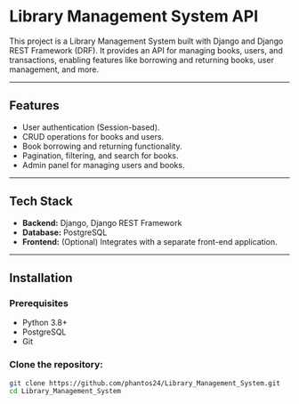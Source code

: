 # Library Management System API

This project is a Library Management System built with Django and Django REST Framework (DRF). It provides an API for managing books, users, and transactions, enabling features like borrowing and returning books, user management, and more.

---

## Features

- User authentication (Session-based).
- CRUD operations for books and users.
- Book borrowing and returning functionality.
- Pagination, filtering, and search for books.
- Admin panel for managing users and books.

---

## Tech Stack

- **Backend:** Django, Django REST Framework
- **Database:** PostgreSQL
- **Frontend:** (Optional) Integrates with a separate front-end application.

---

## Installation

### Prerequisites

- Python 3.8+
- PostgreSQL
- Git

### Clone the repository:
```bash
git clone https://github.com/phantos24/Library_Management_System.git
cd Library_Management_System

